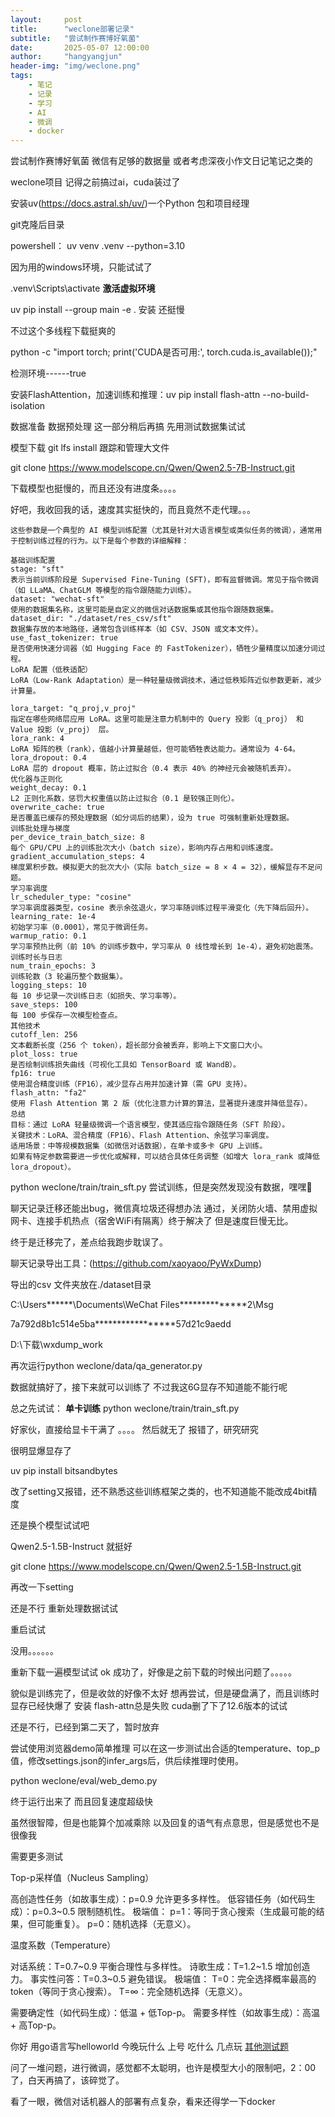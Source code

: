 ```yaml
---
layout:     post
title:      "weclone部署记录"
subtitle:   "尝试制作赛博好氧菌"
date:       2025-05-07 12:00:00
author:     "hangyangjun"
header-img: "img/weclone.png"
tags:
    - 笔记
    - 记录
    - 学习
    - AI
    - 微调
    - docker
---
```


尝试制作赛博好氧菌
微信有足够的数据量
或者考虑深夜小作文日记笔记之类的

weclone项目
记得之前搞过ai，cuda装过了

安装uv(https://docs.astral.sh/uv/)一个Python 包和项目经理

git克隆后目录

powershell：
uv venv .venv --python=3.10

因为用的windows环境，只能试试了

.venv\Scripts\activate
**激活虚拟环境**

uv pip install --group main -e . 
安装
还挺慢

不过这个多线程下载挺爽的

python -c "import torch; print('CUDA是否可用:', torch.cuda.is_available());"

检测环境------true

安装FlashAttention，加速训练和推理：uv pip install flash-attn --no-build-isolation

数据准备
数据预处理
这一部分稍后再搞
先用测试数据集试试

模型下载
git lfs install
跟踪和管理大文件

git clone https://www.modelscope.cn/Qwen/Qwen2.5-7B-Instruct.git

下载模型也挺慢的，而且还没有进度条。。。。

好吧，我收回我的话，速度其实挺快的，而且竟然不走代理。。。


```
这些参数是一个典型的 AI 模型训练配置（尤其是针对大语言模型或类似任务的微调），通常用于控制训练过程的行为。以下是每个参数的详细解释：

基础训练配置
stage: "sft"
表示当前训练阶段是 Supervised Fine-Tuning (SFT)，即有监督微调。常见于指令微调（如 LLaMA、ChatGLM 等模型的指令跟随能力训练）。
dataset: "wechat-sft"
使用的数据集名称，这里可能是自定义的微信对话数据集或其他指令跟随数据集。
dataset_dir: "./dataset/res_csv/sft"
数据集存放的本地路径，通常包含训练样本（如 CSV、JSON 或文本文件）。
use_fast_tokenizer: true
是否使用快速分词器（如 Hugging Face 的 FastTokenizer），牺牲少量精度以加速分词过程。
LoRA 配置（低秩适配）
LoRA（Low-Rank Adaptation）是一种轻量级微调技术，通过低秩矩阵近似参数更新，减少计算量。

lora_target: "q_proj,v_proj"
指定在哪些网络层应用 LoRA。这里可能是注意力机制中的 Query 投影（q_proj） 和 Value 投影（v_proj） 层。
lora_rank: 4
LoRA 矩阵的秩（rank），值越小计算量越低，但可能牺牲表达能力。通常设为 4-64。
lora_dropout: 0.4
LoRA 层的 dropout 概率，防止过拟合（0.4 表示 40% 的神经元会被随机丢弃）。
优化器与正则化
weight_decay: 0.1
L2 正则化系数，惩罚大权重值以防止过拟合（0.1 是较强正则化）。
overwrite_cache: true
是否覆盖已缓存的预处理数据（如分词后的结果），设为 true 可强制重新处理数据。
训练批处理与梯度
per_device_train_batch_size: 8
每个 GPU/CPU 上的训练批次大小（batch size），影响内存占用和训练速度。
gradient_accumulation_steps: 4
梯度累积步数。模拟更大的批次大小（实际 batch_size = 8 × 4 = 32），缓解显存不足问题。
学习率调度
lr_scheduler_type: "cosine"
学习率调度器类型，cosine 表示余弦退火，学习率随训练过程平滑变化（先下降后回升）。
learning_rate: 1e-4
初始学习率（0.0001），常见于微调任务。
warmup_ratio: 0.1
学习率预热比例（前 10% 的训练步数中，学习率从 0 线性增长到 1e-4），避免初始震荡。
训练时长与日志
num_train_epochs: 3
训练轮数（3 轮遍历整个数据集）。
logging_steps: 10
每 10 步记录一次训练日志（如损失、学习率等）。
save_steps: 100
每 100 步保存一次模型检查点。
其他技术
cutoff_len: 256
文本截断长度（256 个 token），超长部分会被丢弃，影响上下文窗口大小。
plot_loss: true
是否绘制训练损失曲线（可视化工具如 TensorBoard 或 WandB）。
fp16: true
使用混合精度训练（FP16），减少显存占用并加速计算（需 GPU 支持）。
flash_attn: "fa2"
使用 Flash Attention 第 2 版（优化注意力计算的算法，显著提升速度并降低显存）。
总结
目标：通过 LoRA 轻量级微调一个语言模型，使其适应指令跟随任务（SFT 阶段）。
关键技术：LoRA、混合精度（FP16）、Flash Attention、余弦学习率调度。
适用场景：中等规模数据集（如微信对话数据），在单卡或多卡 GPU 上训练。
如果有特定参数需要进一步优化或解释，可以结合具体任务调整（如增大 lora_rank 或降低 lora_dropout）。
```

python weclone/train/train_sft.py
尝试训练，但是突然发现没有数据，嘿嘿🤣

聊天记录迁移还能出bug，微信真垃圾还得想办法
通过，关闭防火墙、禁用虚拟网卡、连接手机热点（宿舍WiFi有隔离）终于解决了
但是速度巨慢无比。

终于是迁移完了，差点给我跑步耽误了。

聊天记录导出工具：(https://github.com/xaoyaoo/PyWxDump)

导出的csv 文件夹放在./dataset目录


C:\Users\******\Documents\WeChat Files\**************2\Msg

7a792d8b1c514e5ba*****************57d21c9aedd

D:\下载\wxdump_work

再次运行python weclone/data/qa_generator.py

数据就搞好了，接下来就可以训练了
不过我这6G显存不知道能不能行呢

总之先试试：
**单卡训练**
python weclone/train/train_sft.py

好家伙，直接给显卡干满了
。。。。
然后就无了
报错了，研究研究

很明显爆显存了

uv pip install bitsandbytes


改了setting又报错，还不熟悉这些训练框架之类的，也不知道能不能改成4bit精度

还是换个模型试试吧

Qwen2.5-1.5B-Instruct
就挺好

git clone https://www.modelscope.cn/Qwen/Qwen2.5-1.5B-Instruct.git

再改一下setting

还是不行
重新处理数据试试

重启试试

没用。。。。。。

重新下载一遍模型试试
ok 成功了，好像是之前下载的时候出问题了。。。。。

貌似是训练完了，但是收敛的好像不太好
想再尝试，但是硬盘满了，而且训练时显存已经快爆了
安装
flash-attn总是失败
cuda删了下了12.6版本的试试

还是不行，已经到第二天了，暂时放弃

尝试使用浏览器demo简单推理
可以在这一步测试出合适的temperature、top_p值，修改settings.json的infer_args后，供后续推理时使用。

python weclone/eval/web_demo.py

终于运行出来了
而且回复速度超级快

虽然很智障，但是也能算个加减乘除
以及回复的语气有点意思，但是感觉也不是很像我

需要更多测试

Top-p采样值（Nucleus Sampling）

高创造性任务（如故事生成）：p=0.9 允许更多多样性。
低容错任务（如代码生成）：p=0.3~0.5 限制随机性。
极端值：
p=1：等同于贪心搜索（生成最可能的结果，但可能重复）。
p=0：随机选择（无意义）。


温度系数（Temperature）

对话系统：T=0.7~0.9 平衡合理性与多样性。
诗歌生成：T=1.2~1.5 增加创造力。
事实性问答：T=0.3~0.5 避免错误。
极端值：
T=0：完全选择概率最高的token（等同于贪心搜索）。
T=∞：完全随机选择（无意义）。

需要确定性（如代码生成）：低温 + 低Top-p。
需要多样性（如故事生成）：高温 + 高Top-p。


你好
用go语言写helloworld
今晚玩什么
上号
吃什么
几点玩
[其他测试题](https://docs.zetatechs.com/llm-test/#_4)

问了一堆问题，进行微调，感觉都不太聪明，也许是模型大小的限制吧，2：00了，白天再搞了，该碎觉了。

看了一眼，微信对话机器人的部署有点复杂，看来还得学一下docker
